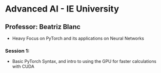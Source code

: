 # Advanced AI - IE University
## Professor: Beatriz Blanc

- Heavy Focus on PyTorch and its applications on Neural Networks

### Session 1:
- Basic PyTorch Syntax, and intro to using the GPU for faster calculations with CUDA


